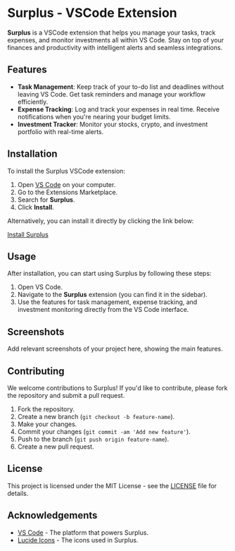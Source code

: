 # Surplus - VSCode Extension

**Surplus** is a VSCode extension that helps you manage your tasks, track expenses, and monitor investments all within VS Code. Stay on top of your finances and productivity with intelligent alerts and seamless integrations.

## Features

- **Task Management**: Keep track of your to-do list and deadlines without leaving VS Code. Get task reminders and manage your workflow efficiently.
- **Expense Tracking**: Log and track your expenses in real time. Receive notifications when you're nearing your budget limits.
- **Investment Tracker**: Monitor your stocks, crypto, and investment portfolio with real-time alerts.

## Installation

To install the Surplus VSCode extension:

1. Open [VS Code](https://code.visualstudio.com/) on your computer.
2. Go to the Extensions Marketplace.
3. Search for **Surplus**.
4. Click **Install**.

Alternatively, you can install it directly by clicking the link below:

[Install Surplus](vscode:extension/surplus)

## Usage

After installation, you can start using Surplus by following these steps:

1. Open VS Code.
2. Navigate to the **Surplus** extension (you can find it in the sidebar).
3. Use the features for task management, expense tracking, and investment monitoring directly from the VS Code interface.

## Screenshots

Add relevant screenshots of your project here, showing the main features.

## Contributing

We welcome contributions to Surplus! If you'd like to contribute, please fork the repository and submit a pull request.

1. Fork the repository.
2. Create a new branch (`git checkout -b feature-name`).
3. Make your changes.
4. Commit your changes (`git commit -am 'Add new feature'`).
5. Push to the branch (`git push origin feature-name`).
6. Create a new pull request.

## License

This project is licensed under the MIT License - see the [LICENSE](LICENSE) file for details.

## Acknowledgements

- [VS Code](https://code.visualstudio.com/) - The platform that powers Surplus.
- [Lucide Icons](https://lucide.dev/) - The icons used in Surplus.


